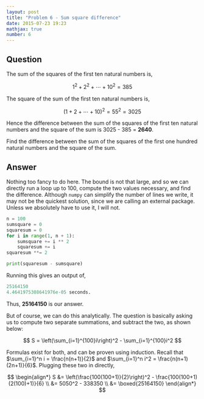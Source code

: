 ```yaml
---
layout: post
title: "Problem 6 - Sum square difference"
date: 2015-07-23 19:23
mathjax: true
number: 6
---
```


## Question

The sum of the squares of the first ten natural numbers is,


$$
1^2+2^2+\cdots+10^2 = 385
$$


The square of the sum of the first ten natural numbers is,


$$
(1+2+\cdots+10)^2 = 55^2 = 3025
$$


Hence the difference between the sum of the squares of the first ten natural numbers and the square of the sum is 3025 - 385 = **2640**.

Find the difference between the sum of the squares of the first one hundred natural numbers and the square of the sum.

## Answer

Nothing too fancy to do here. The bound is not that large, and so we can directly run a loop up to 100, compute the two values necessary, and find the difference. Although `numpy` can simplify the number of lines we write, it may not be the quickest solution, since we are calling an external package. Unless we absolutely have to use it, I will not.

```python
n = 100
sumsquare = 0
squaresum = 0
for i in range(1, n + 1):
    sumsquare += i ** 2
    squaresum += i
squaresum **= 2

print(squaresum - sumsquare)
```

Running this gives an output of,

```python
25164150
4.4641975308641976e-05 seconds.
```

Thus, **25164150** is our answer. 

But of course, we can do this analytically. The question is basically asking us to compute two separate summations, and subtract the two, as shown below:


$$
S = \left(\sum_{i=1}^{100}i\right)^2 - \sum_{i=1}^{100}i^2
$$


Formulas exist for both, and can be proven using induction. Recall that $\sum_{i=1}^n i = \frac{n(n+1)}{2}$ and $\sum_{i=1}^n i^2 = \frac{n(n+1)(2n+1)}{6}$. Plugging these two in directly,


$$
\begin{align*}
S &= \left(\frac{100(100+1)}{2}\right)^2 - \frac{100(100+1)(2(100)+1)}{6}
\\ &= 5050^2 - 338350
\\ &= \boxed{25164150}
\end{align*}
$$
